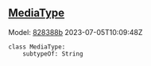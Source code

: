 ## [MediaType](https://github.com/spdx/spdx-3-model/blob/main/model/Core/Classes/MediaType.md)
Model: [828388b](https://github.com/spdx/spdx-3-model/commit/828388b98c2374f1af6b760ab87fee0d4a11e3f4) 2023-07-05T10:09:48Z
```
class MediaType:
    subtypeOf: String
```
